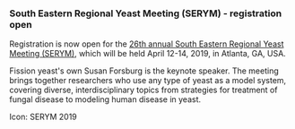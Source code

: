 ### South Eastern Regional Yeast Meeting (SERYM) - registration open
<!-- pombase_flags: frontpage -->
<!-- newsfeed_thumbnail: serym2019tiny.png -->

Registration is now open for the [26th annual South Eastern Regional
Yeast Meeting (SERYM)](https://petitinstitute.gatech.edu/serym-2019),
which will be held April 12-14, 2019, in Atlanta, GA, USA.

Fission yeast's own Susan Forsburg is the keynote speaker. The meeting
brings together researchers who use any type of yeast as a model
system, covering diverse, interdisciplinary topics from strategies for
treatment of fungal disease to modeling human disease in yeast.

Icon: SERYM 2019 
